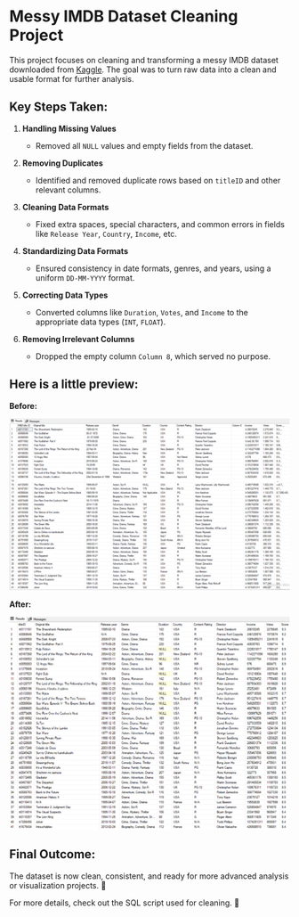 # Messy IMDB Dataset Cleaning Project  

This project focuses on cleaning and transforming a messy IMDB dataset downloaded from [Kaggle](https://www.kaggle.com/datasets/davidfuenteherraiz/messy-imdb-dataset). The goal was to turn raw data into a clean and usable format for further analysis.

## Key Steps Taken:  

1. **Handling Missing Values**  
   - Removed all `NULL` values and empty fields from the dataset.  

2. **Removing Duplicates**  
   - Identified and removed duplicate rows based on `titleID` and other relevant columns.  

3. **Cleaning Data Formats**  
   - Fixed extra spaces, special characters, and common errors in fields like `Release Year`, `Country`, `Income`, etc.  

4. **Standardizing Data Formats**  
   - Ensured consistency in date formats, genres, and years, using a uniform `DD-MM-YYYY` format.  

5. **Correcting Data Types**  
   - Converted columns like `Duration`, `Votes`, and `Income` to the appropriate data types (`INT`, `FLOAT`).  

6. **Removing Irrelevant Columns**  
   - Dropped the empty column `Column 8`, which served no purpose.
  


## Here is a little preview:
**Before:**

![Before](Before.png)

**After:**

![After](After.png)
 
## Final Outcome:  
The dataset is now clean, consistent, and ready for more advanced analysis or visualization projects. 🎉  

For more details, check out the SQL script used for cleaning. 🚀
